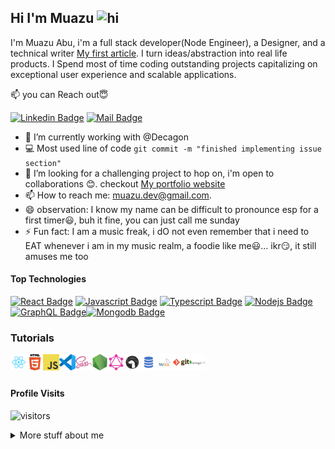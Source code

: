 ## Hi I'm Muazu <img src="https://user-images.githubusercontent.com/1303154/88677602-1635ba80-d120-11ea-84d8-d263ba5fc3c0.gif" width="28px" alt="hi">

I'm Muazu Abu, i'm a full stack developer(Node Engineer), a Designer, and a technical writer [My first article](https://www.educative.io/edpresso/what-is-the-createdecipheriv-method-in-nodejs). I turn ideas/abstraction into real life products.
I Spend most of time coding outstanding projects capitalizing on exceptional user experience and scalable applications.

:mailbox: you can Reach out😇

<!-- [![Twitter Badge](https://img.shields.io/badge/-@Ipenywis-1ca0f1?style=flat&labelColor=1ca0f1&logo=twitter&logoColor=white&link=https://twitter.com/Ipenywis)](https://twitter.com/Ipenywis) -->
 
 [![Linkedin Badge](https://img.shields.io/badge/-muazu-0e76a8?style=flat&labelColor=0e76a8&logo=linkedin&logoColor=white)](www.linkedin.com/in/muazu) [![Mail Badge](https://img.shields.io/badge/-muazu.dev-c0392b?style=flat&labelColor=c0392b&logo=gmail&logoColor=white)](mailto:muazu.dev@gmail.com)
 
<!--  
 [![Mail Badge](https://img.shields.io/badge/-@islempenywis-e84393?style=flat&labelColor=e84393&logo=instagram&logoColor=white)](https://instagram.com/islempenywis)  -->

<!-- TODO: Add last video link -->

- 🔭 I’m currently working with @Decagon
- :computer: Most used line of code `git commit -m "finished implementing issue section"`
- 🤔 I’m looking for a challenging project to hop on, i'm open to collaborations 😊. checkout [My portfolio website]("https://muazuabu.netlify.app/")
- 📫 How to reach me: muazu.dev@gmail.com.
- 😄 observation: I know my name can be difficult to pronounce esp for a first timer😃, buh it fine, you can just call me sunday
- ⚡ Fun fact: I am a music freak, i dO not even remember that i need to EAT whenever i am in my music realm, a foodie like me😃... ikr😏, it still amuses me too

#### Top Technologies

<!-- TODO: Make technologies links takes you to repositories -->

[![React Badge](https://img.shields.io/badge/-React-61DBFB?style=for-the-badge&labelColor=black&logo=react&logoColor=61DBFB)](#) [![Javascript Badge](https://img.shields.io/badge/-Javascript-F0DB4F?style=for-the-badge&labelColor=black&logo=javascript&logoColor=F0DB4F)](#) [![Typescript Badge](https://img.shields.io/badge/-Typescript-007acc?style=for-the-badge&labelColor=black&logo=typescript&logoColor=007acc)](#) [![Nodejs Badge](https://img.shields.io/badge/-Nodejs-3C873A?style=for-the-badge&labelColor=black&logo=node.js&logoColor=3C873A)](#) [![GraphQL Badge](https://img.shields.io/badge/-GraphQl-e535ab?style=for-the-badge&labelColor=black&logo=node.js&logoColor=e535ab)](#)[![Mongodb Badge](https://img.shields.io/badge/-MongoDB-gree?style=for-the-badge&labelColor=black&logo=node.js&logoColor=green)](#)

### Tutorials

[<img align="left" alt="React" width="26px" src="https://raw.githubusercontent.com/github/explore/80688e429a7d4ef2fca1e82350fe8e3517d3494d/topics/react/react.png" />][reactplaylist]

[<img align="left" alt="HTML5" width="26px" src="https://raw.githubusercontent.com/github/explore/80688e429a7d4ef2fca1e82350fe8e3517d3494d/topics/html/html.png" />][htmltutorial]

[<img align="left" alt="JavaScript" width="26px" src="https://raw.githubusercontent.com/github/explore/80688e429a7d4ef2fca1e82350fe8e3517d3494d/topics/javascript/javascript.png" />][javascripttutorial]

[<img align="left" alt="Visual Studio Code" width="26px" src="https://raw.githubusercontent.com/github/explore/80688e429a7d4ef2fca1e82350fe8e3517d3494d/topics/visual-studio-code/visual-studio-code.png" />][vscodetutorial]

<img align="left" alt="Sass" width="26px" src="https://raw.githubusercontent.com/github/explore/80688e429a7d4ef2fca1e82350fe8e3517d3494d/topics/sass/sass.png" />

<img align="left" alt="Node.js" width="26px" src="https://raw.githubusercontent.com/github/explore/80688e429a7d4ef2fca1e82350fe8e3517d3494d/topics/nodejs/nodejs.png" />

<img align="left" alt="GraphQL" width="26px" src="https://raw.githubusercontent.com/github/explore/80688e429a7d4ef2fca1e82350fe8e3517d3494d/topics/graphql/graphql.png" />

<img align="left" alt="Deno" width="26px" src="https://raw.githubusercontent.com/github/explore/361e2821e2dea67711cde99c9c40ed357061cf27/topics/deno/deno.png" />

<img align="left" alt="SQL" width="26px" src="https://raw.githubusercontent.com/github/explore/80688e429a7d4ef2fca1e82350fe8e3517d3494d/topics/sql/sql.png" />

<img align="left" alt="MySQL" width="26px" src="https://raw.githubusercontent.com/github/explore/80688e429a7d4ef2fca1e82350fe8e3517d3494d/topics/mysql/mysql.png" />

<img align="left" alt="Git" width="26px" src="https://raw.githubusercontent.com/github/explore/80688e429a7d4ef2fca1e82350fe8e3517d3494d/topics/git/git.png" />

<img align="left" alt="MongoDB" width="26px" src="https://raw.githubusercontent.com/github/explore/80688e429a7d4ef2fca1e82350fe8e3517d3494d/topics/mongodb/mongodb.png" />

<br />
<br />


#### Profile Visits 

![visitors](https://visitor-badge.glitch.me/badge?page_id=abumuazu.abumuazu)

<details>
<summary>
  More stuff about me
</summary>

<br >


#### Coding Stats

<!--START_SECTION:waka-->
```text
TypeScript   9 hrs 8 mins    ██████████████████████▒░░   88.91 % 
JavaScript   54 mins         ██▒░░░░░░░░░░░░░░░░░░░░░░   08.76 % 
SCSS         4 mins          ▒░░░░░░░░░░░░░░░░░░░░░░░░   00.73 % 
JSON         3 mins          ░░░░░░░░░░░░░░░░░░░░░░░░░   00.52 % 
Other        2 mins          ░░░░░░░░░░░░░░░░░░░░░░░░░   00.43 % 
```
<!--END_SECTION:waka-->

#### Github Stats

![Ipenywis's github stats](https://github-readme-stats.vercel.app/api?username=Abumuazu&count_private=true&theme=tokyonight&hide=contribs,prs)

</details>


[reactplaylist]: https://www.youtube.com/watch?v=KxXXEL-k47Y&list=PLvXDmnBbOF7RnYiZvDwl2Pzcs2kfi10wd
[vscodetutorial]: https://www.youtube.com/watch?v=Bkie2ai8qeE&t=8s
[htmltutorial]: https://www.youtube.com/watch?v=VK6MXVxOsws&t=27s
[javascripttutorial]: https://www.youtube.com/watch?v=D-LHKvmX37E


